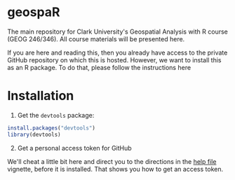 # geospaR
The main repository for Clark University's Geospatial Analysis with R course (GEOG 246/346). All course materials will be presented here. 

If you are here and reading this, then you already have access to the private GitHub repository on which this is hosted.  However, we want to install this as an R package. To do that, please follow the instructions here

# Installation

1. Get the `devtools` package:

```r
install.packages("devtools")
library(devtools)
```

2. Get a personal access token for GitHub

We'll cheat a little bit here and direct you to the directions in the [help file](vignettes/help.html) vignette, before it is installed. That shows you how to get an access token. 

